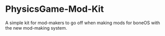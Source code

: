 # PhysicsGame-Mod-Kit
A simple kit for mod-makers to go off when making mods for boneOS with the new mod-making system.
